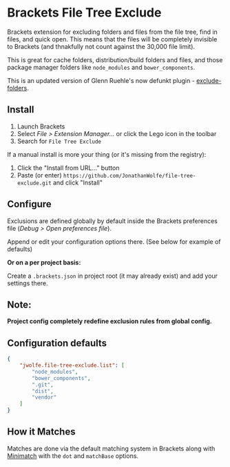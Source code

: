 Brackets File Tree Exclude
===============

Brackets extension for excluding folders and files from the file tree, find in files, and quick open. This means that the files will be completely invisible to Brackets (and thnakfully not count against the 30,000 file limit). 

This is great for cache folders, distribution/build folders and files, and those package manager folders like `node_modules` and `bower_components`.

This is an updated version of Glenn Ruehle's now defunkt plugin - [exclude-folders](https://github.com/gruehle/exclude-folders).

Install
---------------

1. Launch Brackets
2. Select _File > Extension Manager..._ or click the Lego icon in the toolbar
3. Search for `File Tree Exclude`

If a manual install is more your thing (or it's missing from the registry):

1. Click the "Install from URL..." button
2. Paste (or enter) `https://github.com/JonathanWolfe/file-tree-exclude.git` and click "Install"

Configure
---------------

Exclusions are defined globally by default inside the Brackets preferences file (_Debug > Open preferences file_).

Append or edit your configuration options there. (See below for example of defaults)

**Or on a per project basis:**

Create a `.brackets.json` in project root (it may already exist) and add your settings there.

Note:
---------------

**Project config completely redefine exclusion rules from global config.**

Configuration defaults
---------------

```JSON
{
	"jwolfe.file-tree-exclude.list": [
		"node_modules",
        "bower_components",
        ".git",
        "dist",
        "vendor"
    ]
}
```

How it Matches
---------------
Matches are done via the default matching system in Brackets along with [Minimatch](https://github.com/isaacs/minimatch) with the `dot` and `matchBase` options.
